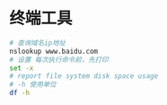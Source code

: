 # 终端工具

```bash
# 查询域名ip地址
nslookup www.baidu.com
# 设置 每次执行命令前，先打印
set -x
# report file system disk space usage
# -h 使用单位
df -h
```
